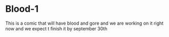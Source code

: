 # Blood-1
This is a comic that will have blood and gore and we are working on it right now and we expect t finish it by september 30th
